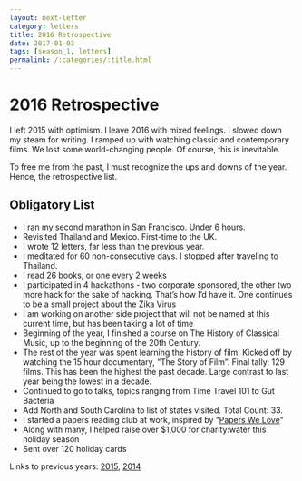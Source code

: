 ```yaml
---
layout: next-letter
category: letters
title: 2016 Retrospective
date: 2017-01-03
tags: [season_1, letters]
permalink: /:categories/:title.html
---
```


# 2016 Retrospective

I left 2015 with optimism. I leave 2016 with mixed feelings. I slowed down my steam for writing. I ramped up with watching classic and contemporary films. We lost some world-changing people. Of course, this is inevitable.

To free me from the past, I must recognize the ups and downs of the year. Hence, the retrospective list.

## Obligatory List

- I ran my second marathon in San Francisco. Under 6 hours.
- Revisited Thailand and Mexico. First-time to the UK.
- I wrote 12 letters, far less than the previous year.
- I meditated for 60 non-consecutive days. I stopped after traveling to Thailand.
- I read 26 books, or one every 2 weeks
- I participated in 4 hackathons - two corporate sponsored, the other two more hack for the sake of hacking. That’s how I’d have it. One continues to be a small project about the Zika Virus
- I am working on another side project that will not be named at this current time, but has been taking a lot of time
- Beginning of the year, I finished a course on The History of Classical Music, up to the beginning of the 20th Century.
- The rest of the year was spent learning the history of film. Kicked off by watching the 15 hour documentary, “The Story of Film”. Final tally: 129 films. This has been the highest the past decade. Large contrast to last year being the lowest in a decade.
- Continued to go to talks, topics ranging from Time Travel 101 to Gut Bacteria
- Add North and South Carolina to list of states visited. Total Count: 33.
- I started a papers reading club at work, inspired by “[Papers We Love](http://paperswelove.org/)"
- Along with many, I helped raise over $1,000 for charity:water this holiday season
- Sent over 120 holiday cards

Links to previous years: [2015](http://jermspeaks.github.io/letters/The-2015-Retrospective.html), [2014](http://jermspeaks.github.io/letters/A-Year-In-Review.html)

